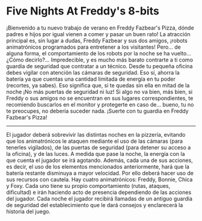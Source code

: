# Five Nights At Freddy's 8-bits

¡Bienvenido a tu nuevo trabajo de verano en Freddy Fazbear's Pizza, dónde padres e hijos por igual vienen a comer y pasar un buen rato!
La atracción principal es, sin lugar a dudas, Freddy Fazbear y sus dos amigos, ¡robots animatrónicos programados para entretener a los visitantes!
Pero... de alguna forma, el comportamiento de los robots por la noche se ha vuelto... ¿Cómo decirlo?... Impredecible, y es mucho más barato contrarte a ti como guardia de seguridad que contratar a un técnico.
Desde tu pequeña oficina debes vigilar con atención las cámaras de seguridad. Eso sí, ahorra la batería ya que cuentas una cantidad limitada de energía en tu poder (recortes, ya sabes). Eso significa que, si te quedas sin ella en mitad de la noche ¡No más puertas de seguridad ni luz! 
Si algo no va bien, más bien, si Freddy o sus amigos no se encuentran en sus lugares correspondientes, te recomiendo buscarlos en el monitor y protegerte en caso de... bueno, tu no te preocupes, no debería suceder nada.
¡Suerte con tu guardia en Freddy Fazbear's Pizza!

------------------------------------------------------------------------------------
El jugador deberá sobrevivir las distintas noches en la pizzería, evitando que los animatrónicos le ataquen mediante el uso de las cámaras (para tenerles vigilados), de las puertas de seguridad (para detener su acceso a la oficina), y de las luces.
A medida que pase la noche, la energía con la que cuenta el jugador se irá agotando. Además, cada una de sus acciones, es decir, el uso de los elementos mencionados anteriormente, hará que la batería restante disminuya a mayor velocidad. Por ello deberá hacer uso de sus recursos con cautela.
Hay cuatro animatrónicos: Freddy, Bonnie, Chica y Foxy. Cada uno tiene su propio comportamiento (rutas, ataques, dificultad) e irán haciendo acto de presencia dependiendo de las acciones del jugador.
Cada noche el jugador recibirá llamadas de un antiguo guardia de seguridad del establecimiento que le dará consejos y enclarecerá la historia del juego.
